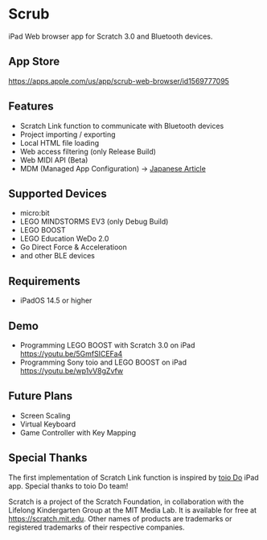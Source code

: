 # Scrub
iPad Web browser app for Scratch 3.0 and Bluetooth devices. 

## App Store
https://apps.apple.com/us/app/scrub-web-browser/id1569777095

## Features
- Scratch Link function to communicate with Bluetooth devices
- Project importing / exporting
- Local HTML file loading
- Web access filtering (only Release Build)
- Web MIDI API (Beta)
- MDM (Managed App Configuration) → [Japanese Article](https://sites.google.com/view/kowaza/apple/scrub-web%E3%83%96%E3%83%A9%E3%82%A6%E3%82%B6%E3%82%A2%E3%83%97%E3%83%AA)

## Supported Devices
- micro:bit
- LEGO MINDSTORMS EV3 (only Debug Build)
- LEGO BOOST
- LEGO Education WeDo 2.0
- Go Direct Force & Acceleratioon
- and other BLE devices

## Requirements
- iPadOS 14.5 or higher

## Demo
- Programming LEGO BOOST with Scratch 3.0 on iPad https://youtu.be/5GmfSICEFa4
- Programming Sony toio and LEGO BOOST on iPad https://youtu.be/wp1vV8gZvfw

## Future Plans
- Screen Scaling
- Virtual Keyboard
- Game Controller with Key Mapping

## Special Thanks
The first implementation of Scratch Link function is inspired by [toio Do](https://toio.io/special/do/) iPad app. Special thanks to toio Do team!

Scratch is a project of the Scratch Foundation, in collaboration with the Lifelong Kindergarten Group at the MIT Media Lab. It is available for free at https://scratch.mit.edu.
Other names of products are trademarks or registered trademarks of their respective companies.

